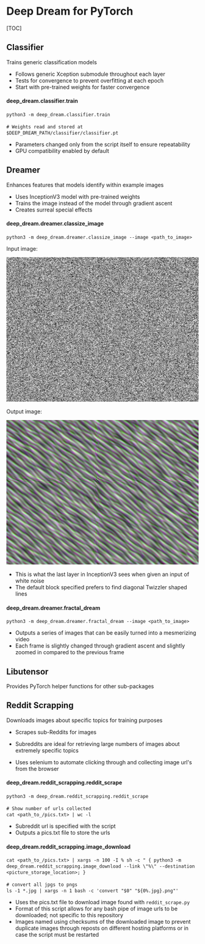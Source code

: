 # Deep Dream for PyTorch

[TOC]

## Classifier

Trains generic classification models

- Follows generic Xception submodule throughout each layer
- Tests for convergence to prevent overfitting at each epoch
- Start with pre-trained weights for faster convergence

#### deep_dream.classifier.train

```
python3 -m deep_dream.classifier.train

# Weights read and stored at
$DEEP_DREAM_PATH/classifier/classifier.pt
```

- Parameters changed only from the script itself to ensure repeatability
- GPU compatibility enabled by default

## Dreamer

Enhances features that models identify within example images

- Uses InceptionV3 model with pre-trained weights
- Trains the image instead of the model through gradient ascent
- Creates surreal special effects

#### deep_dream.dreamer.classize_image

```
python3 -m deep_dream.dreamer.classize_image --image <path_to_image>
```

Input image:

![white_noise](./readme_images/white_noise.png)

Output image:

![white_noise_interpretted](./readme_images/white_noise_interpretted.png)

- This is what the last layer in InceptionV3 sees when given an input of white noise
- The default block specified prefers to find diagonal Twizzler shaped lines

#### deep_dream.dreamer.fractal_dream

```
python3 -m deep_dream.dreamer.fractal_dream --image <path_to_image>
```

- Outputs a series of images that can be easily turned into a mesmerizing video
- Each frame is slightly changed through gradient ascent and slightly zoomed in compared to the previous frame

## Libutensor

Provides PyTorch helper functions for other sub-packages

## Reddit Scrapping

Downloads images about specific topics for training purposes

- Scrapes sub-Reddits for images
- Subreddits are ideal for retrieving large numbers of images about extremely specific topics

- Uses selenium to automate clicking through and collecting image url's from the browser

#### deep_dream.reddit_scrapping.reddit_scrape

```
python3 -m deep_dream.reddit_scrapping.reddit_scrape

# Show number of urls collected
cat <path_to_/pics.txt> | wc -l
```

- Subreddit url is specified with the script
- Outputs a pics.txt file to store the urls

#### deep_dream.reddit_scrapping.image_download

```
cat <path_to_/pics.txt> | xargs -n 100 -I % sh -c " { python3 -m deep_dream.reddit_scrapping.image_download --link \"%\" --destination <picture_storage_location>; }

# convert all jpgs to pngs
ls -1 *.jpg | xargs -n 1 bash -c 'convert "$0" "${0%.jpg}.png"'
```

- Uses the pics.txt file to download image found with `reddit_scrape.py`
- Format of this script allows for any bash pipe of image urls to be downloaded; not specific to this repository
- Images named using checksums of the downloaded image to prevent duplicate images through reposts on different hosting platforms or in case the script must be restarted

